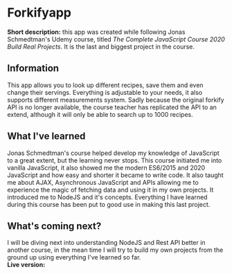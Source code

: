 <h1>Forkifyapp</h1>
<strong>Short description:</strong> this app was created while following Jonas Schmedtman's Udemy course, titled <i>The Complete JavaScript Course 2020 Build Real Projects</i>. It is the last and biggest project in the course.
<h2>Information</h2>
This app allows you to look up different recipes, save them and even change their servings. Everything is adjustable to your needs, it also supports different measurements system. Sadly because the original forkify API is no longer available, the course teacher has replicated the API to an extend, although it will only be able to search up to 1000 recipes.
<h2>What I've learned</h2>
Jonas Schmedtman's course helped develop my knowledge of JavaScript to a great extent, but the learning never stops. This course initiated me into vanilla JavaScript, it also showed me the modern ES6/2015 and 2020 JavaScript and how easy and shorter it became to write code. It also taught me about AJAX, Asynchronous JavaScript and APIs allowing me to experience the magic of fetching data and using it in my own projects. It introduced me to NodeJS and it's concepts. Everything I have learned during this course has been put to good use in making this last project.
<h2>What's coming next?</h2>
I will be diving next into understanding NodeJS and Rest API better in another course, in the mean time I will try to build my own projects from the ground up using everything I've learned so far.<br />
<strong>Live version:</strong>

